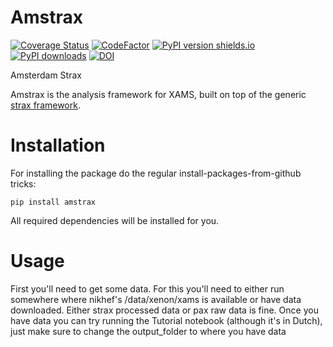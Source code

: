 # Amstrax
[![Coverage Status](https://coveralls.io/repos/github/XAMS-nikhef/amstrax/badge.svg?branch=master)](https://coveralls.io/github/XAMS-nikhef/amstrax?branch=master)
[![CodeFactor](https://www.codefactor.io/repository/github/xams-nikhef/amstrax/badge)](https://www.codefactor.io/repository/github/xams-nikhef/amstrax)
[![PyPI version shields.io](https://img.shields.io/pypi/v/amstrax.svg)](https://pypi.python.org/pypi/amstrax/)
[![PyPI downloads](https://img.shields.io/pypi/dm/amstrax.svg)](https://pypistats.org/packages/amstrax)
[![DOI](https://zenodo.org/badge/263576054.svg)](https://zenodo.org/badge/latestdoi/263576054)

Amsterdam Strax

Amstrax is the analysis framework for XAMS, built on top of the generic [strax framework](https://github.com/AxFoundation/strax). 

# Installation
For installing the package do the regular install-packages-from-github tricks:
```
pip install amstrax
```
All required dependencies will be installed for you.

# Usage
First you'll need to get some data. For this you'll need to either run somewhere where nikhef's /data/xenon/xams is available or have data downloaded.
Either strax processed data or pax raw data is fine.
Once you have data you can try running the Tutorial notebook (although it's in Dutch), just make sure to change the output_folder to where you have data
